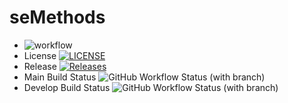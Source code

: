 # seMethods
* ![workflow](https://github.com/emma123456789101/seMethods/actions/workflows/main.yml/badge.svg?style=flat-square)
* License [![LICENSE](https://img.shields.io/github/license/Andy-Dickinson/seMethods.svg?style=flat-square)](https://github.com/Andy-Dickinson/seMethods/blob/master/LICENSE&style=flat-square)  
* Release [![Releases](https://img.shields.io/github/release/Andy-Dickinson/seMethods/all.svg?style=flat-square)](https://github.com/Andy-Dickinson/seMethods/releases&style=flat-square)  
* Main Build Status ![GitHub Workflow Status (with branch)](https://img.shields.io/github/actions/workflow/status/Andy-Dickinson/seMethods/main.yml?branch=main&style=flat-square)  
* Develop Build Status ![GitHub Workflow Status (with branch)](https://img.shields.io/github/actions/workflow/status/Andy-Dickinson/seMethods/main.yml?branch=develop&style=flat-square)  
        


